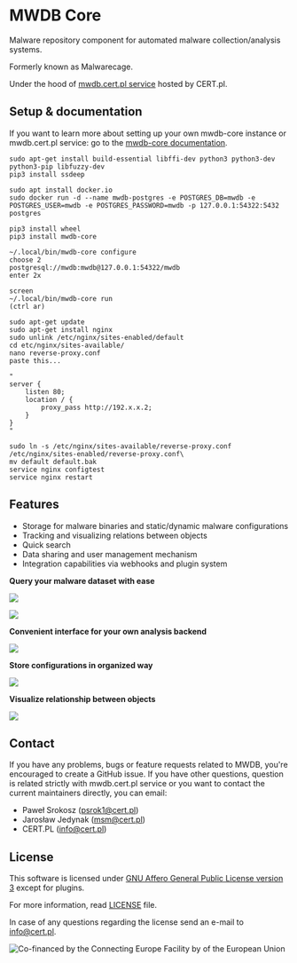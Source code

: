 # MWDB Core

Malware repository component for automated malware collection/analysis systems. 

Formerly known as Malwarecage.

Under the hood of [mwdb.cert.pl service](https://mwdb.cert.pl) hosted by CERT.pl.

## Setup & documentation

If you want to learn more about setting up your own mwdb-core instance or mwdb.cert.pl service: go to the [mwdb-core documentation](https://mwdb.readthedocs.io/en/latest/).

```
sudo apt-get install build-essential libffi-dev python3 python3-dev python3-pip libfuzzy-dev
pip3 install ssdeep

sudo apt install docker.io
sudo docker run -d --name mwdb-postgres -e POSTGRES_DB=mwdb -e POSTGRES_USER=mwdb -e POSTGRES_PASSWORD=mwdb -p 127.0.0.1:54322:5432 postgres

pip3 install wheel
pip3 install mwdb-core

~/.local/bin/mwdb-core configure
choose 2
postgresql://mwdb:mwdb@127.0.0.1:54322/mwdb
enter 2x

screen
~/.local/bin/mwdb-core run
(ctrl ar)

sudo apt-get update
sudo apt-get install nginx
sudo unlink /etc/nginx/sites-enabled/default
cd etc/nginx/sites-available/
nano reverse-proxy.conf
paste this...

"
server {
    listen 80;
    location / {
        proxy_pass http://192.x.x.2;
    }
}
"

sudo ln -s /etc/nginx/sites-available/reverse-proxy.conf /etc/nginx/sites-enabled/reverse-proxy.conf\
mv default default.bak
service nginx configtest
service nginx restart
```

## Features

- Storage for malware binaries and static/dynamic malware configurations
- Tracking and visualizing relations between objects
- Quick search
- Data sharing and user management mechanism
- Integration capabilities via webhooks and plugin system

**Query your malware dataset with ease**

![](docs/_static/44dwH7g.gif)

![](docs/_static/uRL9dt6.gif)

**Convenient interface for your own analysis backend**

![](docs/_static/whJxE0j.png)

**Store configurations in organized way**

![](docs/_static/eMmEaQo.png)

**Visualize relationship between objects**

![](docs/_static/XPiIboW.gif)

## Contact

If you have any problems, bugs or feature requests related to MWDB, you're encouraged to create a GitHub issue. If you have other questions, question is related strictly with mwdb.cert.pl service or you want to contact the current maintainers directly, you can email:

- Paweł Srokosz (psrok1@cert.pl)
- Jarosław Jedynak (msm@cert.pl)
- CERT.PL (info@cert.pl)

## License

This software is licensed under [GNU Affero General Public License version 3](http://www.gnu.org/licenses/agpl-3.0.html) except for plugins.

For more information, read [LICENSE](LICENSE) file.

In case of any questions regarding the license send an e-mail to info@cert.pl.

![Co-financed by the Connecting Europe Facility by of the European Union](https://www.cert.pl/wp-content/uploads/2019/02/en_horizontal_cef_logo-1.png)
